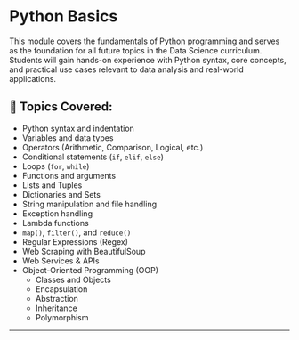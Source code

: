 # Python Basics

This module covers the fundamentals of Python programming and serves as the foundation for all future topics in the Data Science curriculum. Students will gain hands-on experience with Python syntax, core concepts, and practical use cases relevant to data analysis and real-world applications.

## 📘 Topics Covered:

- Python syntax and indentation
- Variables and data types
- Operators (Arithmetic, Comparison, Logical, etc.)
- Conditional statements (`if`, `elif`, `else`)
- Loops (`for`, `while`)
- Functions and arguments
- Lists and Tuples
- Dictionaries and Sets
- String manipulation and file handling
- Exception handling
- Lambda functions
- `map()`, `filter()`, and `reduce()`
- Regular Expressions (Regex)
- Web Scraping with BeautifulSoup
- Web Services & APIs
- Object-Oriented Programming (OOP)
  - Classes and Objects
  - Encapsulation
  - Abstraction
  - Inheritance
  - Polymorphism

---

